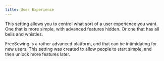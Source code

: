 ```yaml
---
title: User Experience
---
```


This setting allows you to control what sort of a user experience you want. 
One that is more simple, with advanced features hidden. Or one that has all bells and whistles.

FreeSewing is a rather advanced platform, and that can be intimidating for new users.
This setting was created to allow people to start simple, and then unlock more features later.

